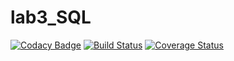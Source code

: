 # lab3_SQL

[![Codacy Badge](https://api.codacy.com/project/badge/Grade/9c6144da20d44fd28bd84e0b204680d5)](https://www.codacy.com/app/VladHmara/Lab3_SQL?utm_source=github.com&amp;utm_medium=referral&amp;utm_content=VladHmara/Lab3_SQL&amp;utm_campaign=Badge_Grade)
[![Build Status](https://travis-ci.org/VladHmara/Lab3_SQL.svg?branch=master)](https://travis-ci.org/VladHmara/Lab3_SQL)
[![Coverage Status](https://coveralls.io/repos/github/VladHmara/Lab3_SQL/badge.svg)](https://coveralls.io/github/VladHmara/Lab3_SQL)


